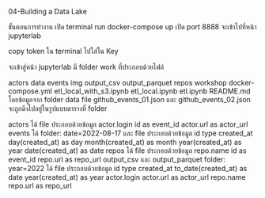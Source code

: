 04-Building a Data Lake


ขั้นตอนการทำงาน
เปิด terminal run
docker-compose up
เปิด port 8888 จะเข้าไปที่หน้า jupyterlab

copy token ใน terminal ไปใส่ใน Key

จะเข้าสู่หน้า jupyterlab มี folder work ที่ประกอบด้วยไฟล์

actors
data
events
img
output_csv
output_parquet
repos
workshop
docker-compose.yml
etl_local_with_s3.ipynb
etl_local.ipynb
etl.ipynb
README.md
โดยข้อมูลจาก folder data file github_events_01.json และ github_events_02.json จะถูกดึงไปอยู่ในรูปแบบตารางที่ folder

   actors ได้ file ประกอบด้วยข้อมูล
    actor.login
    id as event_id
    actor.url as actor_url
   events ได้ folder: date=2022-08-17 และ file ประกอบด้วยข้อมูล
    id
    type
    created_at
    day(created_at) as day
    month(created_at) as month
    year(created_at) as year
    date(created_at) as date
   repos ได้ file ประกอบด้วยข้อมูล
    repo.name
    id as event_id
    repo.url as repo_url
   output_csv และ output_parquet folder: year=2022 ได้ file ประกอบด้วยข้อมูล
    id
    type
    created_at
    to_date(created_at) as date
    year(created_at) as year
    actor.login
    actor.url as actor_url
    repo.name
    repo.url as repo_url
